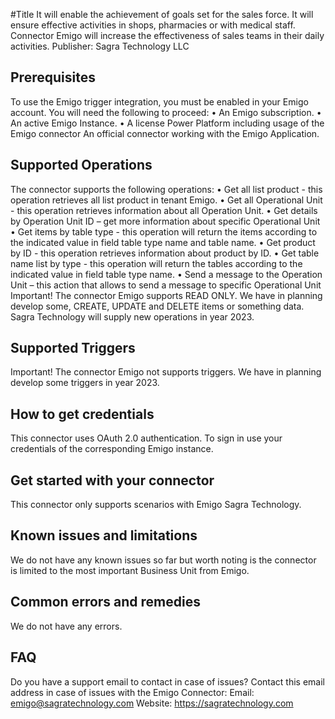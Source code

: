 #Title
It will enable the achievement of goals set for the sales force. It will ensure effective activities in shops, pharmacies or with medical staff. Connector Emigo will increase the effectiveness of sales teams in their daily activities.
Publisher: Sagra Technology LLC

## Prerequisites
To use the Emigo trigger integration, you must be enabled in your Emigo account. 
You will need the following to proceed:
•	An Emigo subscription.
•	An active Emigo Instance. 
•	A license Power Platform including usage of the Emigo connector
An official connector working with the Emigo Application. 

## Supported Operations
The connector supports the following operations:
•	Get all list product - this operation retrieves all list product in tenant Emigo.
•	Get all Operational Unit - this operation retrieves information about all Operation Unit.
•	Get details by Operation Unit ID – get more information about specific Operational Unit
•	Get items by table type - this operation will return the items according to the indicated value in field table type name and table name.
•	Get product by ID - this operation retrieves information about product by ID.
•	Get table name list by type - this operation will return the tables according to the indicated value in field table type name.
•	Send a message to the Operation Unit – this action that allows to send a message to specific Operational Unit
Important!  The connector Emigo supports READ ONLY. We have in planning develop some, CREATE, UPDATE and DELETE items or something data. Sagra Technology will supply new operations in year 2023. 

## Supported Triggers
Important!  The connector Emigo not supports triggers. We have in planning develop some triggers in year 2023. 

## How to get credentials
This connector uses OAuth 2.0 authentication. To sign in use your credentials of the corresponding Emigo instance. 


## Get started with your connector
This connector only supports scenarios with Emigo Sagra Technology. 

## Known issues and limitations
We do not have any known issues so far but worth noting is the connector is limited to the most important Business Unit from Emigo. 

## Common errors and remedies
We do not have any errors. 

## FAQ
Do you have a support email to contact in case of issues?
Contact this email address in case of issues with the Emigo Connector: 
Email: emigo@sagratechnology.com
Website: https://sagratechnology.com




